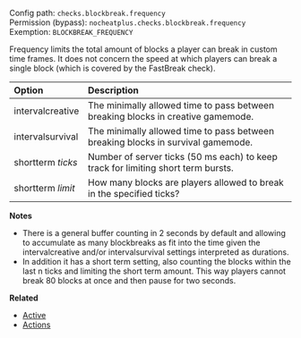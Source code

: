 Config path: `checks.blockbreak.frequency`  
Permission (bypass): `nocheatplus.checks.blockbreak.frequency`  
Exemption: `BLOCKBREAK_FREQUENCY`  

Frequency limits the total amount of blocks a player can break in custom time frames.
It does not concern the speed at which players can break a single block (which is covered by the FastBreak check).


| Option              | Description |
| :------------------ | :---------- |
| intervalcreative    | The minimally allowed time to pass between breaking blocks in creative gamemode. |
| intervalsurvival    | The minimally allowed time to pass between breaking blocks in survival gamemode. |
| shortterm _ticks_   | Number of server ticks (50 ms each) to keep track for limiting short term bursts. |
| shortterm _limit_   | How many blocks are players allowed to break in the specified ticks? |

**Notes**
* There is a general buffer counting in 2 seconds by default and allowing to accumulate as many blockbreaks as fit into the time given the intervalcreative and/or intervalsurvival settings interpreted as durations.
* In addition it has a short term setting, also counting the blocks within the last n ticks and limiting the short term amount. This way players cannot break 80 blocks at once and then pause for two seconds.

**Related**  
* [Active](https://github.com/Updated-NoCheatPlus/Docs/blob/master/Settings/General.md#active)
* [Actions](https://github.com/Updated-NoCheatPlus/Docs/blob/master/Settings/General.md#actions)

